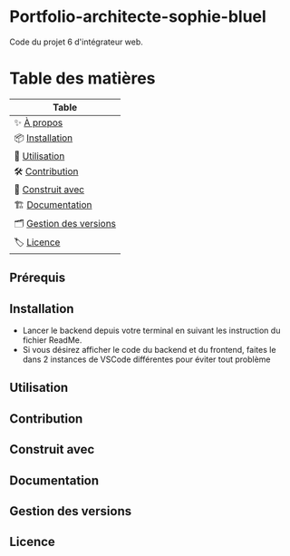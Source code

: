 # Portfolio-architecte-sophie-bluel
Code du projet 6 d'intégrateur web.
# Table des matières 
| Table |
|-------|
|✨ [À propos](#à-propos)|
|📦 [Installation](#installation)|
|🚀 [Utilisation](#utilisation)|
|🛠️ [Contribution](#contribution)|
|🤝 [Construit avec](#construit-avec)|
|🏗 ️[Documentation](#documentation)|
|🗂 ️[Gestion des versions](#gestion-des-versions)|
|🏷️ [Licence](#licence)|

## Prérequis
    
## Installation
 - Lancer le backend depuis votre terminal en suivant les instruction du fichier ReadMe.
 - Si vous désirez afficher le code du backend et du frontend, faites le dans 2 instances de VSCode différentes pour éviter tout problème

## Utilisation
## Contribution
## Construit avec
## Documentation
## Gestion des versions 
## Licence
